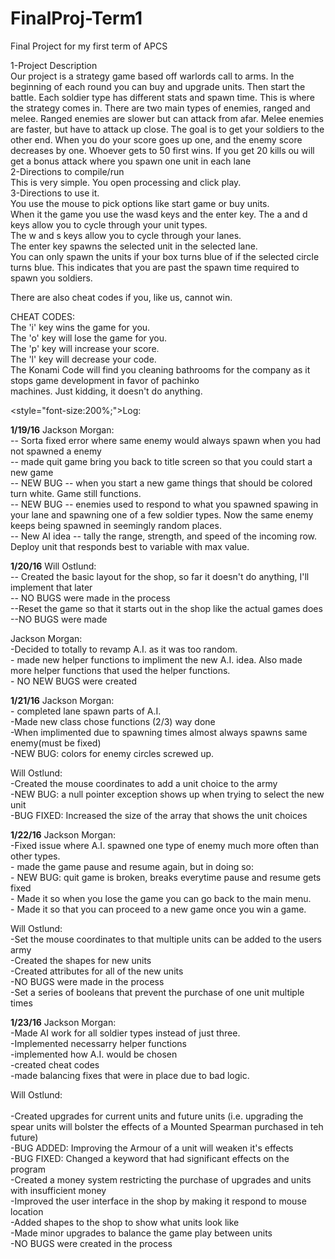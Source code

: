 # FinalProj-Term1
Final Project for my first term of APCS


1-Project Description <br>
Our project is a strategy game based off warlords call to arms. In the beginning 
of each round you can buy and upgrade units. Then start the battle. Each soldier type has different stats and spawn time.
This is where the strategy comes in. There are two main types of enemies, ranged and melee. Ranged enemies are slower
but can attack from afar. Melee enemies are faster, but have to attack up close. The goal is to get your soldiers to the other end.
When you do your score goes up one, and the enemy score decreases by one. Whoever gets to 50 first wins. If you get
20 kills ou will get a bonus attack where you spawn one unit in each lane<br>
2-Directions to compile/run<br>
This is very simple. You open processing and click play. <br>
3-Directions to use it.<br>
You use the mouse to pick options like start game or buy units.<br>
When it the game you use the wasd keys and the enter key. The a and d keys allow you to cycle through your unit types.<br>
The w and s keys allow you to cycle through your lanes. <br>
The enter key spawns the selected unit in the selected lane. <br>
You can only spawn the units if your box turns blue of if the selected circle turns blue.
This indicates that you are past the spawn time required to spawn you soldiers.<br>

There are also cheat codes if you, like us, cannot win. <br>

CHEAT CODES: <br>
The 'i' key wins the game for you. <br>
The 'o' key will lose the game for you.<br>
The 'p' key will increase your score.<br>
The 'l' key will decrease your code.<br>
The Konami Code will find you cleaning bathrooms for the company as it stops game development in favor of pachinko <br>
machines. Just kidding, it doesn't do anything. <br> 

<style="font-size:200%;">Log:</style>

<b>1/19/16</b>
Jackson Morgan:<br>
 	-- Sorta fixed error where same enemy would always spawn when you had not spawned a enemy<br>
 	-- made quit game bring you back to title screen so that you could start a new game <br>
 	-- NEW BUG -- when you start a new game things that should be colored turn white. Game still functions.<br>
 	-- NEW BUG -- enemies used to respond to what you spawned spawing in your lane and spawning one of a few soldier types. Now the same enemy keeps being spawned in seemingly random places.<br>
	-- New AI idea -- tally the range, strength, and speed of the incoming row. Deploy unit that responds best to variable with max value.<br>

<b>1/20/16</b>
Will Ostlund:<br>
	-- Created the basic layout for the shop, so far it doesn't do anything, I'll implement that later<br>
	-- NO BUGS were made in the process<br>
	--Reset the game so that it starts out in the shop like the actual games does<br>
	--NO BUGS were made<br>

Jackson Morgan: <br>
	-Decided to totally to revamp A.I. as it was too random. <br>
	- made new helper functions to impliment the new A.I. idea. Also made more helper functions that used the helper functions.<br>
	- NO NEW BUGS were created<br>


<b>1/21/16</b>
Jackson Morgan: <br>
	- completed lane spawn parts of A.I.<br>
	-Made new class chose functions (2/3)  way done<br>
        -When implimented due to spawning times almost always spawns same enemy(must be fixed)<br>
	-NEW BUG: colors for enemy circles screwed up.<br>

Will Ostlund:<br>
	-Created the mouse coordinates to add a unit choice to the army<br>
	-NEW BUG: a null pointer exception shows up when trying to select the new unit<br>
	-BUG FIXED: Increased the size of the array that shows the unit choices<br>

<b>1/22/16</b> 
Jackson Morgan:<br>
	-Fixed issue where A.I. spawned one type of enemy much more often than other types.<br>
        - made the game pause and resume again, but in doing so:<br>
	- NEW BUG: quit game is broken, breaks everytime pause and resume gets fixed<br>
	- Made it so when you lose the game you can go back to the main menu.<br>
	- Made it so that you can proceed to a new game once you win a game.<br>

Will Ostlund:<br>
	-Set the mouse coordinates to that multiple units can be added to the users army<br>
	-Created the shapes for new units<br>
	-Created attributes for all of the new units<br>
	-NO BUGS were made in the process<br>
	-Set a series of booleans that prevent the purchase of one unit multiple times<br>

<b>1/23/16</b>
Jackson Morgan:<br>
	-Made AI work for all soldier types instead of just three.<br>
        -Implemented necessarry helper functions<br>
	-implemented how A.I. would be chosen<br>
        -created cheat codes<br>
	-made balancing fixes that were in place due to bad logic.<br>

Will Ostlund:<br><br>
	-Created upgrades for current units and future units (i.e. upgrading the spear units will bolster the effects of a Mounted Spearman purchased in teh future)<br>
	-BUG ADDED: Improving the Armour of a unit will weaken it's effects<br>
	-BUG FIXED: Changed a keyword that had significant effects on the program<br>
	-Created a money system restricting the purchase of upgrades and units with insufficient money<br>
	-Improved the user interface in the shop by making it respond to mouse location<br>
	-Added shapes to the shop to show what units look like<br>
	-Made minor upgrades to balance the game play between units<br>
	-NO BUGS were created in the process<br>


